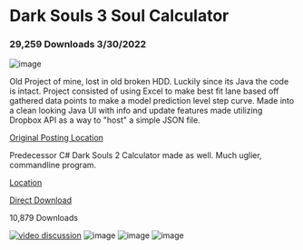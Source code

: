 # Dark Souls 3 Soul Calculator

### 29,259 Downloads 3/30/2022

![image](https://i.imgur.com/AAQErd6.png)



Old Project of mine, lost in old broken HDD.
Luckily since its Java the code is intact. Project consisted of using Excel to make best fit lane based off gathered data points to make a model prediction level step curve. Made into a clean looking Java UI with info and update features made utilizing Dropbox API as a way to "host" a simple JSON file.

[Original Posting Location](https://darksouls3.wiki.fextralife.com/Build+Calculator)


Predecessor C# Dark Souls 2 Calculator made as well. Much uglier, commandline program.

[Location](https://darksouls2.wiki.fextralife.com/Stat+Calculators)

[Direct Download](https://www.mediafire.com/file/s950b725u8vnain/Portalz_DS2_SoulCalc_1.2.exe/file)

10,879 Downloads

[![video discussion](https://github.com/MatthewHoque/DS3CalcRecap/blob/main/ReadMeSources/YTLink.png)](https://youtu.be/rCv-Rt_5bC4?t=323)
![image](https://github.com/MatthewHoque/DS3CalcRecap/blob/main/ReadMeSources/1.png)
![image](https://github.com/MatthewHoque/DS3CalcRecap/blob/main/ReadMeSources/3.png)
![image](https://github.com/MatthewHoque/DS3CalcRecap/blob/main/ReadMeSources/2.png)
